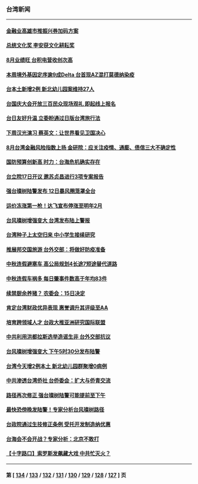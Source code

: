 ### 台湾新闻
---
#### [金融业高雄市推振兴券加码方案](../../pages/ncid1349361/n13224490.md) 
#### [总统文化奖 李安获文化耕耘奖](../../pages/ncid1349361/n13224484.md) 
#### [8月业绩旺 台积电营收创次高](../../pages/ncid1349361/n13224420.md) 
#### [本周境外基因定序逾9成Delta  台首现AZ混打莫德纳染疫](../../pages/ncid1349361/n13224441.md) 
#### [台本土新增2例  新北幼儿园案维持27人](../../pages/ncid1349361/n13224444.md) 
#### [台国庆大会开放三百民众现场观礼 即起线上报名](../../pages/ncid1349361/n13224450.md) 
#### [台日友好升温 立委盼通过日版台湾旅行法](../../pages/ncid1349361/n13224376.md) 
#### [下周汉光演习 蔡英文：让世界看见卫国决心](../../pages/ncid1349361/n13224354.md) 
#### [8月台湾金融风险指数上扬 金研院：应关注疫情、通膨、债信三大不确定性](../../pages/ncid1349361/n13224379.md) 
#### [国防预算创新高 时力：台海危机确实存在](../../pages/ncid1349361/n13224313.md) 
#### [台立院17日开议 邀苏贞昌进行3项专案报告](../../pages/ncid1349361/n13224344.md) 
#### [强台璨树陆警发布 12日暴风圈笼罩全台](../../pages/ncid1349361/n13224282.md) 
#### [运价冻涨第一枪！达飞宣布停涨至明年2月](../../pages/ncid1349361/n13224181.md) 
#### [台风璨树增强变大 台湾发布陆上警报](../../pages/ncid1349361/n13224092.md) 
#### [台湾种子上太空归来 中小学生接续研究](../../pages/ncid1349361/n13224504.md) 
#### [推展邦交国旅游 台外交部：将做好防疫准备](../../pages/ncid1349361/n13224492.md) 
#### [中秋连假避塞车 高公局规划4长途7短途替代道路](../../pages/ncid1349361/n13224495.md) 
#### [中秋连假车祸多 每日肇事件数高于年均83件](../../pages/ncid1349361/n13224507.md) 
#### [续禁厨余养猪？ 农委会：15日决定](../../pages/ncid1349361/n13224509.md) 
#### [肯定台湾财政优异表现 惠誉调升其评级至AA](../../pages/ncid1349361/n13223939.md) 
#### [培育跨领域人才 台政大推亚洲研究国际联盟](../../pages/ncid1349361/n13224011.md) 
#### [中共利用洪都拉斯选举造谣生非 台外交部抗议](../../pages/ncid1349361/n13223877.md) 
#### [台风璨树增强变大 下午5时30分发布陆警](../../pages/ncid1349361/n13223951.md) 
#### [台湾今天增2例本土 新北幼儿园群聚增0病例](../../pages/ncid1349361/n13223708.md) 
#### [中共渗透台湾侨社 台侨委会：扩大与侨青交流](../../pages/ncid1349361/n13223317.md) 
#### [路径再次修正 强台璨树陆警可能提前至下午](../../pages/ncid1349361/n13223236.md) 
#### [最快恐傍晚发陆警！专家分析台风璨树路径](../../pages/ncid1349361/n13223123.md) 
#### [台政院通过生技修正条例 受托开发制造纳优惠](../../pages/ncid1349361/n13222473.md) 
#### [台海会不会开战？专家分析：北京不敢打](../../pages/ncid1349361/n13219814.md) 
#### [【十字路口】索罗斯发飙藏大戏 中共忙灭火？](../../pages/ncid1349361/n13221826.md) 

---
#### 第 [ [134](./134.md) / [133](./133.md) / [132](./132.md) / [131](./131.md) / [130](./130.md) / [129](./129.md) / [128](./128.md) / [127](./127.md) ] 页
